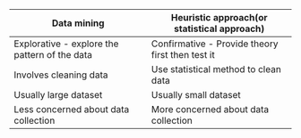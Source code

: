 |Data mining|Heuristic approach(or statistical approach)|  
|--|--|  
|Explorative - explore the pattern of the data|Confirmative - Provide theory first then test it|  
|Involves cleaning data| Use statistical method to clean data|
|Usually large dataset| Usually small dataset|
|Less concerned about data collection|More concerned about data collection|

